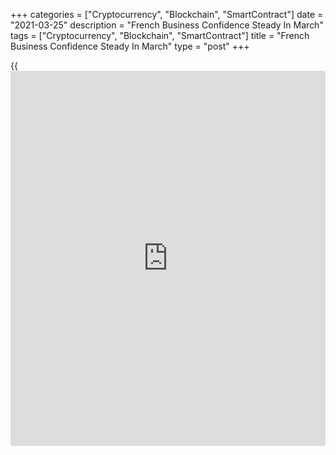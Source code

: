 +++
categories = ["Cryptocurrency", "Blockchain", "SmartContract"]
date = "2021-03-25"
description = "French Business Confidence Steady In March"
tags = ["Cryptocurrency", "Blockchain", "SmartContract"]
title = "French Business Confidence Steady In March"
type = "post"
+++

{{<iframe id="large-banner" src="https://www.bounty.group/#slide=14.0" width="100%" height="600" scrolling="no" style="border: 0px solid rgb(216, 221, 230); border-radius: 3px;">}}

France's [business][1] confidence was stable in March, as manufacturers
turned optimistic regarding the overall production outlook, ahead of the
announcement of a third lockdown in several regions to curb the spread
of coronavirus infections.  
  
The manufacturing business confidence index reading was 98, unchanged
from February, survey data from Insee showed Thursday. The score is the
highest since March last year, when it was at the same level.  
  
Economists had expected a modest improvement in the index to 98 from
February's original score of 97.

The confidence reading remained below the long-term average of 100.  
  
The survey data were collected between February 26 and March 22, which
means a large part was before the March 18 announcement of the third
lockdown for some regions.

Manufacturers' general production expectations reached its highest point
since October 2018 with the index rising to 6 from -7 in the previous
month.  
  
However, they lowered their opinion on their personal production
prospects as well as order-books, especially in the automotive industry,
the Insee said.  
  
New restrictions announced on March 18 and implemented on March 20 will
lead to a deterioration of the business climate in April, ING economist
Charlotte de Montpellier said.  
  
"If the [health][2] restrictions can indeed start to be lifted in the
second quarter due to the progress of the vaccination campaign, we
expect GDP to grow by around 5 percent for the year, below the
government's 6 percent target," the economist added.

For comments and feedback [contact](https://www.playgroundfx.com/contact/): editorial@rtt[news](https://www.letsplayfx.com/blog/forex-news-website/).com

[Economic News][3]

 **What parts of the world are seeing the best (and worst) economic
performances lately? Click[here][4] to check out our [Econ Scorecard][4]
and find out! See up-to-the-moment [ranking](https://www.playgroundfx.com/blog/crypto-exchange-ranking/)s for the best and worst
performers in [GDP][5], [unemployment rate][6], [inflation][7] and much
more.**

   1. www.rtt[news](https://www.letsplayfx.com/blog/forex-news-website/).com/Content/Business.aspx
   2. www.rtt[news](https://www.letsplayfx.com/blog/forex-news-website/).com/Content/Health.aspx
   3. www.rtt[news](https://www.letsplayfx.com/blog/forex-news-website/).com/Content/EconomicNews.aspx
   4. www.rtt[news](https://www.letsplayfx.com/blog/forex-news-website/).com/economic-scorecard/world-rank/retail-sales/highest-performance.aspx
   5. www.rtt[news](https://www.letsplayfx.com/blog/forex-news-website/).com/economic-scorecard/world-rank/GDP/highest-performance.aspx
   6. www.rtt[news](https://www.letsplayfx.com/blog/forex-news-website/).com/economic-scorecard/world-rank/unemployment-rate/lowest-performance.aspx
   7. www.rtt[news](https://www.letsplayfx.com/blog/forex-news-website/).com/economic-scorecard/world-rank/CPI/highest-performance.aspx